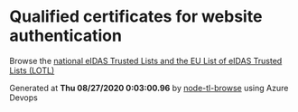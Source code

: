 # Qualified certificates for website authentication 
 Browse the [national eIDAS Trusted Lists and the EU List of eIDAS Trusted Lists (LOTL)](https://webgate.ec.europa.eu/tl-browser/#/) 
 
 
Generated at **Thu 08/27/2020  0:03:00.96** by [node-tl-browse](https://github.com/ymedlop/node-tl-browser) using Azure Devops 

